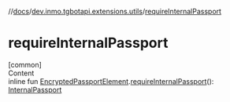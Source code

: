 //[docs](../../index.md)/[dev.inmo.tgbotapi.extensions.utils](index.md)/[requireInternalPassport](require-internal-passport.md)



# requireInternalPassport  
[common]  
Content  
inline fun [EncryptedPassportElement](../dev.inmo.tgbotapi.types.passport.encrypted.abstracts/-encrypted-passport-element/index.md).[requireInternalPassport](require-internal-passport.md)(): [InternalPassport](../dev.inmo.tgbotapi.types.passport.encrypted/-internal-passport/index.md)  



